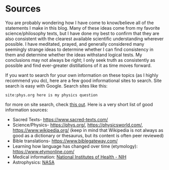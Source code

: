 # Sources

You are probably wondering how I have come to know/believe all of the statements I make in this blog. Many of these ideas come from my favorite science/philosophy texts, but I have done my best to confirm that they are also consistent with the clearest available scientific understanding wherever possible. I have meditated, prayed, and generally considered many seemingly strange ideas to determine whether I can find consistency in them and determine whether the ideas withstand logical tests. My conclusions may not always be right; I only seek truth as consistently as possible and find ever-greater distillations of it as time moves forward.

If you want to search for your own information on these topics (as I highly recommend you do), here are a few good informational sites to search. Site search is easy with Google. Search sites like this:

```
site:phys.org here is my physics question
```
for more on site search, check [this out](https://www.google.com/advanced_search). Here is a very short list of good information sources:

- Sacred Texts- https://www.sacred-texts.com/
- Science/Physics- https://phys.org/, https://physicsworld.com/, https://www.wikipedia.org/ (keep in mind that Wikipedia is not always as good as a dictionary or thesaurus, but its content is often peer reviewed)
- Bible translations- https://www.biblegateway.com/
- Learning how language has changed over time (etymology): https://www.etymonline.com/
- Medical information: [National Institutes of Health - NIH](https://www.nih.gov/)
- Astrophysics: [NASA](https://www.nasa.gov/)